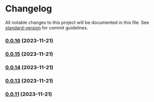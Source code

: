 # Changelog

All notable changes to this project will be documented in this file. See [standard-version](https://github.com/conventional-changelog/standard-version) for commit guidelines.

### [0.0.16](https://github.com/mokkapps/changelog-generator-demo/compare/v0.0.15...v0.0.16) (2023-11-21)

### [0.0.15](https://github.com/mokkapps/changelog-generator-demo/compare/v0.0.14...v0.0.15) (2023-11-21)

### [0.0.14](https://github.com/mokkapps/changelog-generator-demo/compare/v0.0.13...v0.0.14) (2023-11-21)

### [0.0.13](https://github.com/mokkapps/changelog-generator-demo/compare/v0.0.12...v0.0.13) (2023-11-21)

### [0.0.11](https://github.com/mokkapps/changelog-generator-demo/compare/v0.0.10...v0.0.11) (2023-11-21)
